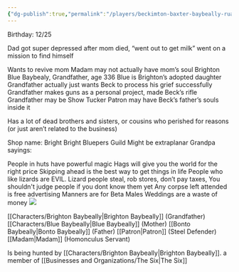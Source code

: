 ```yaml
---
{"dg-publish":true,"permalink":"/players/beckimton-baxter-baybeally-ruaren/"}
---
```


Birthday: 12/25

Dad got super depressed after mom died, “went out to get milk” went on a mission to find himself

Wants to revive mom
Madam may not actually have mom’s soul
Brighton Blue Baybealy, Grandfather, age 336
Blue is Brighton’s adopted daughter
Grandfather actually just wants Beck to process his grief successfully
Grandfather makes guns as a personal project, made Beck’s rifle
Grandfather may be Show Tucker
Patron may have Beck’s father’s souls inside it

Has a lot of dead brothers and sisters, or cousins who perished for reasons (or just aren’t related 
to the business)

Shop name: Bright Bright Bluepers Guild
Might be extraplanar
Grandpa sayings:

People in huts have powerful magic
Hags will give you the world for the right price
Skipping ahead is the best way to get things in life
People who like lizards are EVIL. Lizard people steal, rob stores, don’t pay taxes, 
You shouldn't judge people if you dont know them yet
Any corpse left attended is free advertising
Manners are for Beta Males
Weddings are a waste of money
**![](https://lh7-rt.googleusercontent.com/docsz/AD_4nXdwhfyFcxiE1CuD-aMjGY32tJrPias3gpT6o_gwqehK_nTwszkY-Vl_DZNo6J1du-Isy3G9tp2MDHia3YOdqZRWUIXdQfXqCOTXGGuZX9x9DRb65GPL9LTl9wafkuQZ9wIoZxzDmB9ln6s99mh5mQ09NV52?key=moUHlwcyxT8TMCMysvMF1Q)**

[[Characters/Brighton Baybeally\|Brighton Baybeally]] (Grandfather)
[[Characters/Blue Baybeally\|Blue Baybeally]] (Mother)
[[Bonto Baybeally\|Bonto Baybeally]] (Father)
[[Patron\|Patron]] (Steel Defender)
[[Madam\|Madam]] (Homonculus Servant)

Is being hunted by [[Characters/Brighton Baybeally\|Brighton Baybeally]]. a member of [[Businesses and Organizations/The Six\|The Six]]
